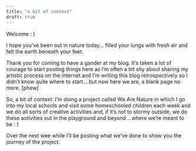 ```yaml
---
title: "a bit of context"
draft: true
---
```


Welcome : )

I hope you’ve been out in nature today… filled your lungs with fresh air and felt the earth beneath your feet.

Thank you for coming to have a gander at my blog. It’s taken a lot of courage to start posting things here as I’m often a bit shy about sharing my artistic process on the internet and I’m writing this blog retrospectively so I didn’t know quite where to start… but now here we are, a blank page no more. \[phew\]

So, a bit of context: I’m doing a project called We Are Nature in which I go into my local schools and visit some homeschooled children each week and we do all sorts of creative activities and, if it’s not to stormy outside, we do these activities out in the playground and beyond …where we’re meant to be : )

Over the next wee while I’ll be posting what we’ve done to show you the journey of the project.
